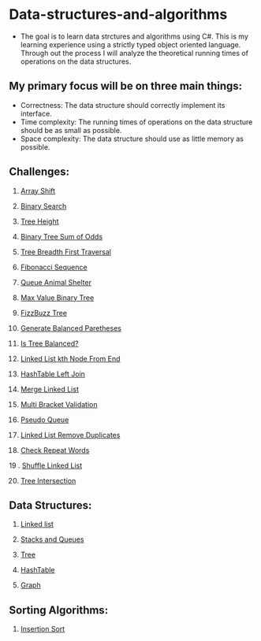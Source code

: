 # Data-structures-and-algorithms

* The goal is to learn data strctures and algorithms using C#. This is my learning experience using a strictly typed object oriented language. Through out the process I will analyze the theoretical running times of operations on the data structures.

## My primary focus will be on three main things:
* Correctness: The data structure should correctly implement its interface.
* Time complexity: The running times of operations on the data structure should be as small as possible.
* Space complexity: The data structure should use as little memory as possible.

## Challenges:
1. [Array Shift](Challenges/ArrayShift/README.md)

2. [Binary Search](Challenges/BinarySearch/README.md)

3. [Tree Height](Challenges/BinaryTreeHeight/README.md)

4. [Binary Tree Sum of Odds](Challenges/BinaryTreeSumOfOdds/README.md)

5. [Tree Breadth First Traversal](Challenges/BreadthFirstSearch/README.md)

6. [Fibonacci Sequence](Challenges/Fibonacci/README.md)

7. [Queue Animal Shelter](Challenges/FifoAnimalShelter/README.md)

8. [Max Value Binary Tree](Challenges/FindMaxValueBinaryTree/README.md)

9. [FizzBuzz Tree](Challenges/FizzBuzzTree/README.md)

10. [Generate Balanced Paretheses](Challenges/GenerateBalancedParethesesCombinations/BalancedParenthe)

11. [Is Tree Balanced?](Challenges/IsBinaryTreeBalanced/README.md)

12. [Linked List kth Node From End](Challenges/KthNodeFromEnd/README.md)

13. [HashTable Left Join](Challenges/LeftJoin/README.md)

14. [Merge Linked List](Challenges/MergeLinkedList/README.md)

15. [Multi Bracket Validation](Challenges/MultiBracketValidation/README.md)

16. [Pseudo Queue](Challenges/PseudoQueue/README.md)

17. [Linked List Remove Duplicates](Challenges/RemoveDuplicatesLinkedList/README.md)

18. [Check Repeat Words](Challenges/RepeatWord/README.md)

19 . [Shuffle Linked List](Challenges/ShuffleLinkedList/README.md)

20. [Tree Intersection](Challenges/TreeIntersection/README.md)


## Data Structures:
1. [Linked list](Data-Structures/LinkedList/README.md)

2. [Stacks and Queues](Data-Structures/StacksAndQueues/README.md)

3. [Tree](Data-Structures/tree/README.md)

4. [HashTable](Data-Structures/Hashtables/README.md)

5. [Graph](Data-Structures/Graph/README.md)


## Sorting Algorithms:

1. [Insertion Sort](Sorting_Algorithms/InsertionSort/README.md)
